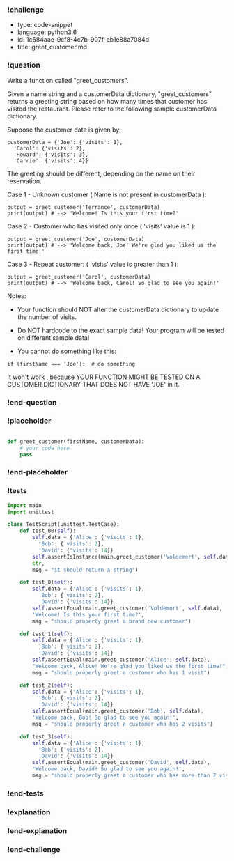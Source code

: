 ### !challenge

* type: code-snippet
* language: python3.6
* id: 1c684aae-9cf8-4c7b-907f-eb1e88a7084d
* title: greet_customer.md

### !question

Write a function called "greet_customers".

Given a name string and a customerData dictionary, "greet_customers" returns a greeting string based on how many times that customer has visited the restaurant.  Please refer to the following sample customerData dictionary.

Suppose the customer data is given by:
```
customerData = {'Joe': {'visits': 1},
  'Carol': {'visits': 2},
  'Howard': {'visits': 3},
  'Carrie': {'visits': 4}}
```
The greeting should be different, depending on the name on their reservation.

Case 1 - Unknown customer ( Name is not present in customerData ):

```
output = greet_customer('Terrance', customerData)
print(output) # --> 'Welcome! Is this your first time?'

```

Case 2 - Customer who has visited only once ( 'visits' value is 1 ):

```
output = greet_customer('Joe', customerData)
print(output) # --> 'Welcome back, Joe! We're glad you liked us the first time!'

```

Case 3 - Repeat customer: ( 'visits' value is greater than 1 ):

```
output = greet_customer('Carol', customerData)
print(output) # --> 'Welcome back, Carol! So glad to see you again!'

```

Notes:
* Your function should NOT alter the customerData dictionary to update the number of visits.
* Do NOT hardcode to the exact sample data!
Your program will be tested on different sample data!

* You cannot do something like this:
```
if (firstName === 'Joe'):  # do something

```
It won't work , because YOUR FUNCTION MIGHT BE
TESTED ON A CUSTOMER DICTIONARY THAT DOES NOT HAVE 'JOE' in it.


### !end-question

### !placeholder

```python

def greet_customer(firstName, customerData):
    # your code here
    pass

```

### !end-placeholder

### !tests

```python
import main
import unittest

class TestScript(unittest.TestCase):
    def test_00(self):
        self.data = {'Alice': {'visits': 1},
          'Bob': {'visits': 2},
          'David': {'visits': 14}}
        self.assertIsInstance(main.greet_customer('Voldemort', self.data),
        str,
        msg = "it should return a string")

    def test_0(self):
        self.data = {'Alice': {'visits': 1},
          'Bob': {'visits': 2},
          'David': {'visits': 14}}
        self.assertEqual(main.greet_customer('Voldemort', self.data),
        'Welcome! Is this your first time?',
        msg = "should properly greet a brand new customer")

    def test_1(self):
        self.data = {'Alice': {'visits': 1},
          'Bob': {'visits': 2},
          'David': {'visits': 14}}
        self.assertEqual(main.greet_customer('Alice', self.data),
        "Welcome back, Alice! We're glad you liked us the first time!",
        msg = "should properly greet a customer who has 1 visit")

    def test_2(self):
        self.data = {'Alice': {'visits': 1},
          'Bob': {'visits': 2},
          'David': {'visits': 14}}
        self.assertEqual(main.greet_customer('Bob', self.data),
        'Welcome back, Bob! So glad to see you again!',
        msg = "should properly greet a customer who has 2 visits")

    def test_3(self):
        self.data = {'Alice': {'visits': 1},
          'Bob': {'visits': 2},
          'David': {'visits': 14}}
        self.assertEqual(main.greet_customer('David', self.data),
        'Welcome back, David! So glad to see you again!',
        msg = "should properly greet a customer who has more than 2 visits")

```

### !end-tests

### !explanation

### !end-explanation

### !end-challenge
